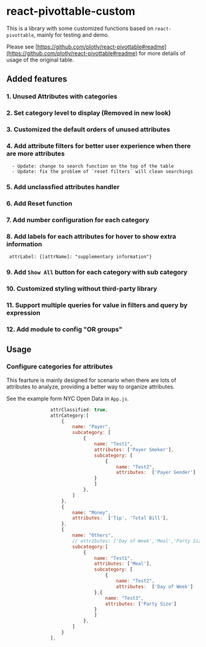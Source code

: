 # react-pivottable-custom
This is a library with some customized functions based on `react-pivottable`, mainly for testing and demo. 

Please see [https://github.com/plotly/react-pivottable#readme](https://github.com/plotly/react-pivottable#readme) for more details of usage of the original table.

## Added features

### 1. Unused Attributes with categories
### 2. Set category level to display (Removed in new look)
### 3. Customized the default orders of unused attributes 
### 4. Add attribute filters for better user experience when there are more attributes
      - Update: change to search function on the top of the table
      - Update: fix the problem of `reset filters` will clean searchings
### 5. Add unclassfied attributes handler
### 6. Add Reset function
### 7. Add number configuration for each category
### 8. Add labels for each attributes for hover to show extra information 
```
 attrLabel: {[attrName]: "supplementary information"}
```
### 9. Add `Show All` button for each category with sub category
### 10. Customized styling without third-party library
### 11. Support multiple queries for value in filters and query by expression
### 12. Add module to config "OR groups"

## Usage 
### Configure categories for attributes
This fearture is mainly designed for scenario when there are lots of attributes to analyze, providing a better way to organize attributes.

See the example form NYC Open Data in `App.js`.

```JavaScript
                attrClassified: true,
                attrCategory:[
                    {
                        name: "Payer",
                        subcategory: [
                            {
                                name: "Test1",
                                attributes: ['Payer Smoker'],
                                subcategory: [
                                    {
                                        name: "Test2",
                                        attributes:  ['Payer Gender']
                                }
                                ]
                            },
                        ]
                    },
                    {
                        name: "Money",
                        attributes:  ['Tip', 'Total Bill'],
                    },
                    {
                        name: "Others",
                        // attributes: ['Day of Week','Meal','Party Size'],
                        subcategory:[
                            {
                                name: "Test1",
                                attributes: ['Meal'],
                                subcategory: [
                                    {
                                        name: "Test2",
                                        attributes:  ['Day of Week']
                                },{
                                    name: "Test3",
                                    attributes: ['Party Size']
                                }
                                ]
                            },
                        ]
                    }
                ],
```